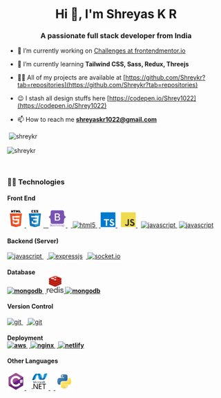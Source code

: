 <h1 align="center">Hi 👋, I'm Shreyas K R</h1>
<h3 align="center">A passionate full stack developer from India</h3>

- 🔭 I’m currently working on [Challenges at frontendmentor.io](https://www.frontendmentor.io/challenges)

- 🌱 I’m currently learning **Tailwind CSS, Sass, Redux, Threejs**

- 👨‍💻 All of my projects are available at [https://github.com/Shreykr?tab=repositories](https://github.com/Shreykr?tab=repositories)

- 😉 I stash all design stuffs here [https://codepen.io/Shrey1022](https://codepen.io/Shrey1022)

- 📫 How to reach me **shreyaskr1022@gmail.com**

<p>&nbsp;<img style='margin: auto' align="center" src="https://github-readme-stats.vercel.app/api?username=shreykr&show_icons=true&locale=en" alt="shreykr" /></p>

<p><img align="center" style='margin: auto'src="https://github-readme-streak-stats.herokuapp.com/?user=shreykr&theme=dark" alt="shreykr" /></p><br>

<h3 align="left"> 👨‍💻 Technologies</h3>

#### Front End<br>
<a href="https://www.w3.org/html/" target="_blank"> <img src="https://raw.githubusercontent.com/devicons/devicon/master/icons/html5/html5-original-wordmark.svg" alt="html5" width="40" height="40"/> </a><a href="https://www.w3schools.com/css/" target="_blank"> <img src="https://raw.githubusercontent.com/devicons/devicon/master/icons/css3/css3-original-wordmark.svg" alt="css3" width="40" height="40"/> </a><a href="https://getbootstrap.com" target="_blank">&nbsp;&nbsp;<img src="https://raw.githubusercontent.com/devicons/devicon/master/icons/bootstrap/bootstrap-plain-wordmark.svg" alt="bootstrap" width="40" height="40"/> </a>&nbsp;&nbsp;<a href="https://tailwindcss.com/docs" target="_blank"> <img src="https://www.vectorlogo.zone/logos/tailwindcss/tailwindcss-icon.svg" alt="html5" width="40" height="40"/> </a>&nbsp;<a href="https://www.typescriptlang.org/" target="_blank"> <img src="https://raw.githubusercontent.com/devicons/devicon/master/icons/typescript/typescript-original.svg" alt="typescript" width="35" height="35"/> </a>&nbsp;&nbsp;<a href="https://developer.mozilla.org/en-US/docs/Web/JavaScript" target="_blank"><img src="https://raw.githubusercontent.com/devicons/devicon/master/icons/javascript/javascript-original.svg" alt="javascript" width="35" height="35"/> </a>&nbsp;&nbsp;<a href="https://angular.io" target="_blank"><img src="https://www.vectorlogo.zone/logos/angular/angular-icon.svg" alt="javascript" width="35" height="35"/> </a> &nbsp;<a href="https://reactjs.org/docs/getting-started.html" target="_blank"><img src="https://www.vectorlogo.zone/logos/reactjs/reactjs-icon.svg" alt="javascript" width="35" height="35"/> </a><br>
#### Backend (Server)<br>
<a href="https://nodejs.org" target="_blank"><img src="https://www.vectorlogo.zone/logos/nodejs/nodejs-ar21.svg" alt="javascript" width="65" height="35"/> </a>&nbsp;&nbsp;<a href="https://expressjs.com" target="_blank"> <img src="https://img.shields.io/badge/-Express-black?style=flat-square&logo=express" alt="expressjs" width="85" height="24"/></a>&nbsp;&nbsp;<a href="https://socket.io" target="_blank"> <img src="https://img.stackshare.io/service/1161/vI0ZZlhZ_400x400.png" alt="socket.io" width="35" height="35"/></a><br>
#### Database<br><a href="https://www.mongodb.com/" target="_blank"> <img src="https://www.vectorlogo.zone/logos/mongodb/mongodb-ar21.svg" alt="mongodb" width="80" height="45"/> </a>&nbsp;<a href="https://redis.io" target="_blank"> <img src="https://raw.githubusercontent.com/devicons/devicon/master/icons/redis/redis-original-wordmark.svg" alt="redis" width="40" height="40"/> </a><a href="https://www.mongodb.com/" target="_blank"> <img src="https://www.vectorlogo.zone/logos/mysql/mysql-ar21.svg" alt="mongodb" width="80" height="60"/> </a><br>
#### Version Control<br>
<a href="https://git-scm.com/" target="_blank"> <img src="https://www.vectorlogo.zone/logos/git-scm/git-scm-icon.svg" alt="git" width="35" height="35"/> </a>&nbsp;&nbsp;<a href="https://github.com/Shreykr" target="_blank"> <img src="https://www.vectorlogo.zone/logos/github/github-tile.svg" alt="git" width="35" height="35"/> </a><br>
#### Deployment<br><a href="https://aws.amazon.com" target="_blank"> <img src="https://images.techhive.com/images/article/2015/05/aws-logo-100584713-orig.jpg" alt="aws" width="30" height="30"/> </a>&nbsp;<a href="https://www.nginx.com" target="_blank"> <img src="https://www.vectorlogo.zone/logos/nginx/nginx-ar21.svg" alt="nginx" width="60" height="40"/> </a>&nbsp;<a href="https://www.netlify.com/" target="_blank"> <img src="https://www.vectorlogo.zone/logos/netlify/netlify-icon.svg" alt="netlify" width="30" height="50"/> </a><br>
#### Other Languages
<a href="https://www.w3schools.com/cs/" target="_blank"> <img src="https://raw.githubusercontent.com/devicons/devicon/master/icons/csharp/csharp-original.svg" alt="csharp" width="40" height="40"/> </a>&nbsp;&nbsp; <a href="https://dotnet.microsoft.com/" target="_blank"><img src="https://raw.githubusercontent.com/devicons/devicon/master/icons/dot-net/dot-net-original-wordmark.svg" alt="dotnet" width="40" height="40"/> </a>&nbsp;&nbsp;<a href="https://www.python.org" target="_blank"> <img src="https://raw.githubusercontent.com/devicons/devicon/master/icons/python/python-original.svg" alt="python" width="40" height="40"/> </a>
